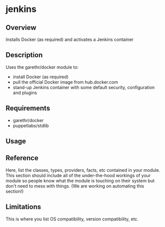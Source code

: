 # jenkins

## Overview

Installs Docker (as required) and activates a Jenkins container

## Description

Uses the garethr/docker module to:

* install Docker (as required)
* pull the official Docker image from hub.docker.com
* stand-up Jenkins container with some default security, configuration and plugins

## Requirements

* garethr/docker
* puppetlabs/stdlib

## Usage

## Reference

Here, list the classes, types, providers, facts, etc contained in your module.
This section should include all of the under-the-hood workings of your module so
people know what the module is touching on their system but don't need to mess
with things. (We are working on automating this section!)

## Limitations

This is where you list OS compatibility, version compatibility, etc.
